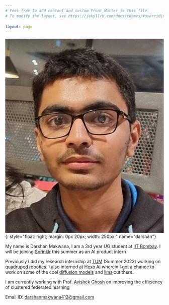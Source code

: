 ```yaml
---
# Feel free to add content and custom Front Matter to this file.
# To modify the layout, see https://jekyllrb.com/docs/themes/#overriding-theme-defaults

layout: page
---
```


![Darshan Makwana](./img/people/darshan_face.jpeg){: style="float: right; margin: 0px 20px; width: 250px;" name="darshan"}

My name is Darshan Makwana, I am a 3rd year UG student at [IIT Bombay](https://en.wikipedia.org/wiki/IIT_Bombay). I will be joining [Sprinklr](https://www.sprinklr.com/) this summer as an AI product intern

Previously I did my research internship at [TUM](https://www.tum.de/en/) (Summer 2023) working on [quadruped robotics](https://www.notion.so/System-Identification-and-Model-Based-Deep-Reinforcement-Learning-for-Agile-and-Robust-Quadruped-Rob-d64a6f1dd4434a18b57f3c60cdb16fe3?pvs=4). I also interned at [Hexo AI](https://www.hexo.ai/) wherein I got a chance to work on some of the cool [diffusion models](https://en.wikipedia.org/wiki/Diffusion_model#:~:text=A%20diffusion%20model%20consists%20of,distribution%20of%20a%20given%20dataset.) and [llms](https://en.wikipedia.org/wiki/Large_language_model) out there. 

I am currently working with Prof. [Avishek Ghosh](https://sites.google.com/view/avishekghosh/home) on improving the efficiency of clustered federated learning

Email ID: [darshanmakwana412@gmail.com](darshanmakwana412@gmail.com)